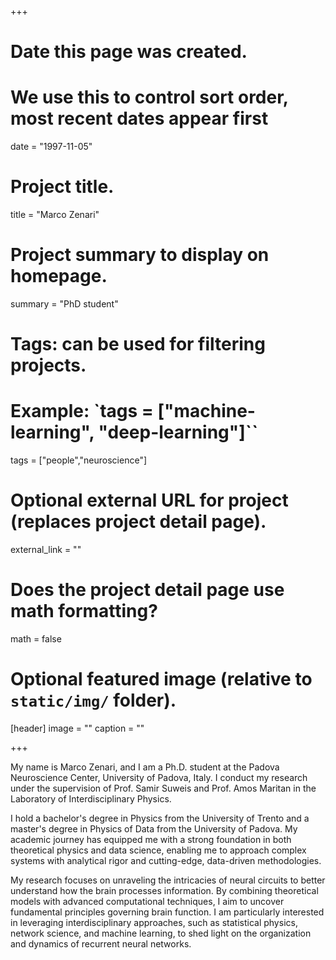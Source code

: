 +++
# Date this page was created.
# We use this to control sort order, most recent dates appear first
date = "1997-11-05"

# Project title.
title = "Marco Zenari"

# Project summary to display on homepage.
summary = "PhD student"

# Tags: can be used for filtering projects.
# Example: `tags = ["machine-learning", "deep-learning"]``
tags = ["people","neuroscience"]

# Optional external URL for project (replaces project detail page).
external_link = ""

# Does the project detail page use math formatting?
math = false

# Optional featured image (relative to `static/img/` folder).
[header]
image = ""
caption = ""

+++

My name is Marco Zenari, and I am a Ph.D. student at the Padova Neuroscience Center, University of Padova, Italy. I conduct my research under the supervision of Prof. Samir Suweis and Prof. Amos Maritan in the Laboratory of Interdisciplinary Physics.

I hold a bachelor's degree in Physics from the University of Trento and a master's degree in Physics of Data from the University of Padova. My academic journey has equipped me with a strong foundation in both theoretical physics and data science, enabling me to approach complex systems with analytical rigor and cutting-edge, data-driven methodologies.

My research focuses on unraveling the intricacies of neural circuits to better understand how the brain processes information. By combining theoretical models with advanced computational techniques, I aim to uncover fundamental principles governing brain function. I am particularly interested in leveraging interdisciplinary approaches, such as statistical physics, network science, and machine learning, to shed light on the organization and dynamics of recurrent neural networks.